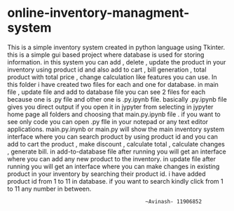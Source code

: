 # online-inventory-managment-system
This is a simple inventory system created in python language using Tkinter. this is a simple gui based project where  database is used for storing information. in this system you can add , delete , update the product in your inventory using product id and also add to cart , bill generation , total product with total price , change calculation like features you can use.
In this folder i have created two files for each and one for database. in main file , update file and add to database file you can see 2 files for each because one is .py file and other one is .py.ipynb file. basically .py.ipynb file gives you direct output if you open it in jypyter from selecting in jypyter home page all folders and choosing that main.py.ipynb file . if you want to see only code you can open .py flle in your notepad or any text editor applications.
												main.py.inynb or main.py will show the main inventory system interface where you can search product by using product id and you can add to cart the product , make discount , calculate total , calculate changes , generate bill.
	in add-to-database file after running you will get an interface where you can add any new product to the inventory.
	   											in update file after running you will get an interface where you can 
make changes in existing product in your inventory by searching their product id. i have added product id from 1 to 11 in database. if you want to search kindly 
click from 1 to 11 any number in between.

												~Avinash- 11906852
